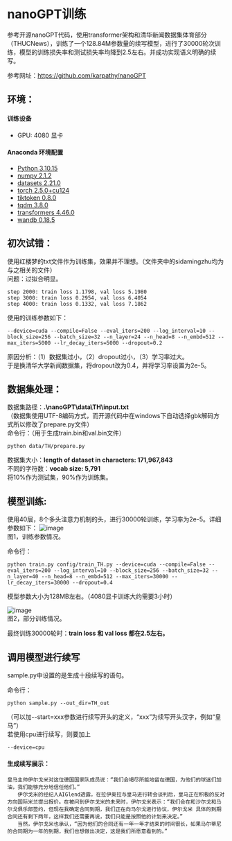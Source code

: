 
# nanoGPT训练
参考开源nanoGPT代码，使用transformer架构和清华新闻数据集体育部分（THUCNews），训练了一个128.84M参数量的续写模型，进行了30000轮次训练，模型的训练损失率和测试损失率均降到2.5左右。并成功实现语义明确的续写。

参考网址：https://github.com/karpathy/nanoGPT

## 环境：
#### 训练设备
- GPU: 4080 显卡

#### Anaconda 环境配置
- [Python 3.10.15](https://www.python.org/downloads/release/python-31015/)
- [numpy 2.1.2](https://pypi.org/project/numpy/2.1.2/)
- [datasets 2.21.0](https://pypi.org/project/datasets/2.21.0/)
- [torch 2.5.0+cu124](https://pytorch.org/get-started/previous-versions/)
- [tiktoken 0.8.0](https://pypi.org/project/tiktoken/0.8.0/)
- [tqdm 3.8.0](https://pypi.org/project/tqdm/3.8.0/)
- [transformers 4.46.0](https://pypi.org/project/transformers/4.46.0/)
- [wandb 0.18.5](https://pypi.org/project/wandb/0.18.5/)


## 初次试错：
使用红楼梦的txt文件作为训练集，效果并不理想。（文件夹中的sidamingzhu均为与之相关的文件）  
问题：过拟合明显。 
```
step 2000: train loss 1.1798, val loss 5.1980  
step 3000: train loss 0.2954, val loss 6.4054  
step 4000: train loss 0.1332, val loss 7.1862
```

使用的训练参数如下：
```
--device=cuda --compile=False --eval_iters=200 --log_interval=10 --block_size=256 --batch_size=32 --n_layer=24 --n_head=8 --n_embd=512 --max_iters=5000 --lr_decay_iters=5000 --dropout=0.2
```
原因分析：（1）数据集过小，（2）dropout过小，（3）学习率过大。  
于是换清华大学新闻数据集，将dropout改为0.4，并将学习率设置为2e-5。

## 数据集处理：
数据集路径：**.\nanoGPT\data\TH\input.txt**  
（数据集使用UTF-8编码方式，而开源代码中在windows下自动选择gbk解码方式所以修改了prepare.py文件）  
命令行：（用于生成train.bin和val.bin文件）
```
python data/TH/prepare.py
```
数据集大小：**length of dataset in characters: 171,967,843**  
不同的字符数：**vocab size: 5,791**  
将10%作为测试集，90%作为训练集。

## 模型训练:
使用40层，8个多头注意力机制的头，进行30000轮训练，学习率为2e-5。详细参数如下：
![image](https://github.com/user-attachments/assets/59d66458-ec2a-4d84-be36-b20e5c7bf9f6)  
图1，训练参数情况。

命令行：
```
python train.py config/train_TH.py --device=cuda --compile=False --eval_iters=200 --log_interval=10 --block_size=256 --batch_size=32 --n_layer=40 --n_head=8 --n_embd=512 --max_iters=30000 --lr_decay_iters=30000 --dropout=0.4
```

模型参数大小为128MB左右。（4080显卡训练大约需要3小时）

![image](https://github.com/user-attachments/assets/3fcb9663-a80a-42d3-892e-420f6d896bd7)  
图2，部分训练情况。

最终训练30000轮时：**train loss 和 val loss 都在2.5左右。**  
  
## 调用模型进行续写
sample.py中设置的是生成十段续写的语句。

命令行：
```
python sample.py --out_dir=TH_out
```
（可以加--start=xxx参数进行续写开头的定义，“xxx”为续写开头汉字，例如“皇马”）  
若使用cpu进行续写，则要加上  
```
--device=cpu
```

#### 生成续写展示：
```
皇马主帅伊尔戈米对这位德国国家队成员说：“我们会竭尽所能地留在德国，为他们的球迷们加油，我们能够充分地信任他们。”
　　伊尔戈米的经纪人AIGlend透露，在拉伊奥拉与皇马进行转会谈判后，皇马正在积极的反对方向国际米兰提出报价。在被问到伊尔戈米的未来时，伊尔戈米表示：“我们会在和沙尔戈和马尔戈俱乐部签约，但现在我确定合同到期，我们正在向马尔戈进行协议，伊尔戈米 具体的到期合同还有剩下两年，这样我们还需要再说，我们只能是按照他的计划来决定。”
　　当然，伊尔戈米也承认，“因为他们的合同还有一年一年才结束的时间很长，如果马尔蒂尼的合同期为一年的到期，我们也想做出决定，这是我们所愿意看到的。”
```

